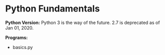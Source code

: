 # Python Fundamentals
**Python Version:**
Python 3 is the way of the future. 2.7 is deprecated as of Jan 01, 2020.

**Programs:**
- basics.py
